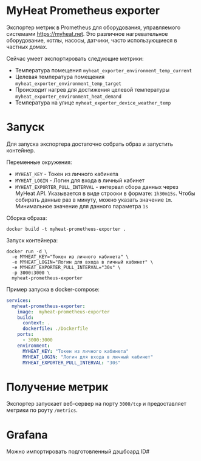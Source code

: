 # MyHeat Prometheus exporter
Экспортер метрик в Prometheus для оборудования, управляемого системами https://myheat.net.
Это различное нагревательное оборудование, котлы, насосы, датчики, часто использующиеся в частных домах.

Сейчас умеет экспортировать следующие метрики:
- Температура помещения `myheat_exporter_environment_temp_current`
- Целевая температура помещения `myheat_exporter_environment_temp_target`
- Происходит нагрев для достижения целевой температуры `myheat_exporter_environment_heat_demand`
- Температура на улице `myheat_exporter_device_weather_temp`

# Запуск
Для запуска экспортера достаточно собрать образ и запустить контейнер.

Переменные окружения:
- `MYHEAT_KEY` - Токен из личного кабинета
- `MYHEAT_LOGIN` - Логин для входа в личный кабинет
- `MYHEAT_EXPORTER_PULL_INTERVAL` - интервал сбора данных через MyHeat API. Указывается в виде строоки в формате: `1h30m15s`. Чтобы собирать данные раз в минуту, можно указать значение `1m`. Минимальное значение для данного параметра `1s`

Сборка образа:
```shell
docker build -t myheat-prometheus-exporter .
```

Запуск контейнера:
```shell
docker run -d \
  -e MYHEAT_KEY="Токен из личного кабинета" \
  -e MYHEAT_LOGIN="Логин для входа в личный кабинет" \
  -e MYHEAT_EXPORTER_PULL_INTERVAL="30s" \
  -p 3000:3000 \
  myheat-prometheus-exporter
```

Пример запуска в docker-compose:
```yaml
services:
  myheat-prometheus-exporter:
    image:  myheat-prometheus-exporter
    build:
      context: .
      dockerfile: ./Dockerfile
    ports:
      - 3000:3000
    environment:
      MYHEAT_KEY: "Токен из личного кабинета"
      MYHEAT_LOGIN: "Логин для входа в личный кабинет"
      MYHEAT_EXPORTER_PULL_INTERVAL: "30s"
```

# Получение метрик
Экспортер запускает веб-сервер на порту `3000/tcp` и предоставляет метрики по роуту `/metrics`.

# Grafana
Можно импортировать подготовленный дэшбоард ID#